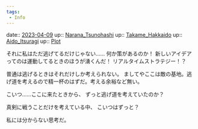 ```yaml
---
tags:
 - Info
---
```


date:: [2023-04-09](/Daily_Note/2023-04-09.md)
up:: [Narana_Tsunohashi](Bar/Novel/Nacaria/Narana_Tsunohashi.md)
up:: [Takame_Hakkaido](Bar/Novel/Nacaria/Takame_Hakkaido.md)
up:: [Aido_Itsuragi](Bar/Novel/Nacaria/Aido_Itsuragi.md)
up:: [Plot](Bar/Novel/Chaos/Plot.md)

それに私はただ逃げてるだけじゃない……
何か策があるのか！
新しいアイデアってのは運動してるときのほうが湧くんだ！
リアルタイムストラテジー！？

普通は逃げるときはそれだけしか考えられない。
ましてやここは敵の基地。逃げ道を考えるので精一杯のはずだ。考える余裕など無い。

こいつ……ここに来たときから、
ずっと逃げ道を考えていたのか？

真剣に戦うことだけを考えている中、
こいつはずっと？

私には分からない思考だ。